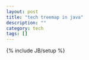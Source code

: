 ```yaml
---
layout: post
title: "tech treemap in java"
description: ""
category: tech
tags: []
---
```

{% include JB/setup %}
